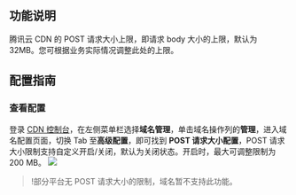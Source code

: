 
## 功能说明
腾讯云 CDN 的 POST 请求大小上限，即请求 body 大小的上限，默认为 32MB。您可根据业务实际情况调整此处的上限。


## 配置指南

### 查看配置

登录 [CDN 控制台](https://console.cloud.tencent.com/cdn)，在左侧菜单栏选择**域名管理**，单击域名操作列的**管理**，进入域名配置页面，切换 Tab 至**高级配置**，即可找到 **POST 请求大小配置**，POST 请求大小限制支持自定义开启/关闭，默认为关闭状态。开启时，最大可调整限制为200 MB。
![](https://qcloudimg.tencent-cloud.cn/raw/9bad1f52762a107300a293777f563756.png)

>!部分平台无 POST 请求大小的限制，域名暂不支持此功能。

